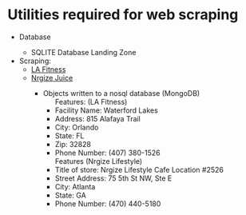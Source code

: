 <h1>Utilities required for web scraping</h1>
<ul>
    <li>Database</li>
    <ul>
        <li>SQLITE Database Landing Zone</li>
    </ul>
    <li>
        Scraping:
        <ul>
            <li>
                <a href = "https://www.lafitness.com/Pages/findclubresultszip.aspx?state=FL">LA Fitness</a>
            </li>
            <li>
                <a href="https://www.nrgizejuice.com/locator/index.php?brand=12&mode=desktop&pagesize=5&latitude=&longitude=&q=30308&submit.x=25&submit.y=7">Nrgize Juice</a>
            </li>
        <ul>
    </li>
    <li>
        Objects written to a nosql database (MongoDB)
        <ul>
            Features: (LA Fitness)
            <li>Facility Name: Waterford Lakes</li>
            <li>Address: 815 Alafaya Trail</li>
            <li>City: Orlando</li>
            <li>State: FL</li>
            <li>Zip: 32828</li>
            <li>Phone Number: (407) 380-1526</li>
        </ul>
        <ul>
            Features (Nrgize Lifestyle)
            <li>Title of store: Nrgize Lifestyle Cafe Location #2526</li>
            <li>Street Address: 75 5th St NW, Ste E</li>
            <li>City: Atlanta</li>
            <li>State: GA</li>
            <li>Phone Number: (470) 440-5180</li>
        </ul>
    </li>
</ul>